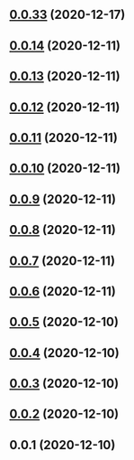 ## [0.0.33](https://github.com/yuelau/vue3-focus/compare/v0.0.14...v0.0.33) (2020-12-17)



## [0.0.14](https://github.com/yuelau/vue3-focus/compare/v0.0.13...v0.0.14) (2020-12-11)



## [0.0.13](https://github.com/yuelau/vue3-focus/compare/v0.0.12...v0.0.13) (2020-12-11)



## [0.0.12](https://github.com/yuelau/vue3-focus/compare/v0.0.11...v0.0.12) (2020-12-11)



## [0.0.11](https://github.com/yuelau/vue3-focus/compare/v0.0.10...v0.0.11) (2020-12-11)



## [0.0.10](https://github.com/yuelau/vue3-focus/compare/v0.0.9...v0.0.10) (2020-12-11)



## [0.0.9](https://github.com/yuelau/vue3-focus/compare/v0.0.8...v0.0.9) (2020-12-11)



## [0.0.8](https://github.com/yuelau/vue3-focus/compare/v0.0.7...v0.0.8) (2020-12-11)



## [0.0.7](https://github.com/yuelau/vue3-focus/compare/v0.0.6...v0.0.7) (2020-12-11)



## [0.0.6](https://github.com/yuelau/vue3-focus/compare/v0.0.5...v0.0.6) (2020-12-11)



## [0.0.5](https://github.com/yuelau/vue3-focus/compare/v0.0.4...v0.0.5) (2020-12-10)



## [0.0.4](https://github.com/yuelau/vue3-focus/compare/v0.0.3...v0.0.4) (2020-12-10)



## [0.0.3](https://github.com/yuelau/vue3-focus/compare/v0.0.2...v0.0.3) (2020-12-10)



## [0.0.2](https://github.com/yuelau/vue3-focus/compare/v0.0.1...v0.0.2) (2020-12-10)



## 0.0.1 (2020-12-10)



